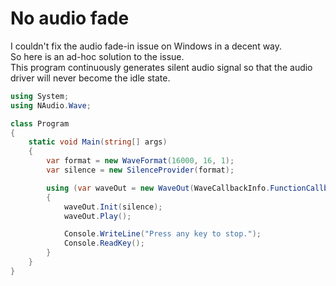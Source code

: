 # No audio fade

I couldn't fix the audio fade-in issue on Windows in a decent way.  
So here is an ad-hoc solution to the issue.  
This program continuously generates silent audio signal so that the audio driver will never become the idle state.

```cs
using System;
using NAudio.Wave;

class Program
{
    static void Main(string[] args)
    {
        var format = new WaveFormat(16000, 16, 1);
        var silence = new SilenceProvider(format);

        using (var waveOut = new WaveOut(WaveCallbackInfo.FunctionCallback()))
        {
            waveOut.Init(silence);
            waveOut.Play();

            Console.WriteLine("Press any key to stop.");
            Console.ReadKey();
        }
    }
}
```
